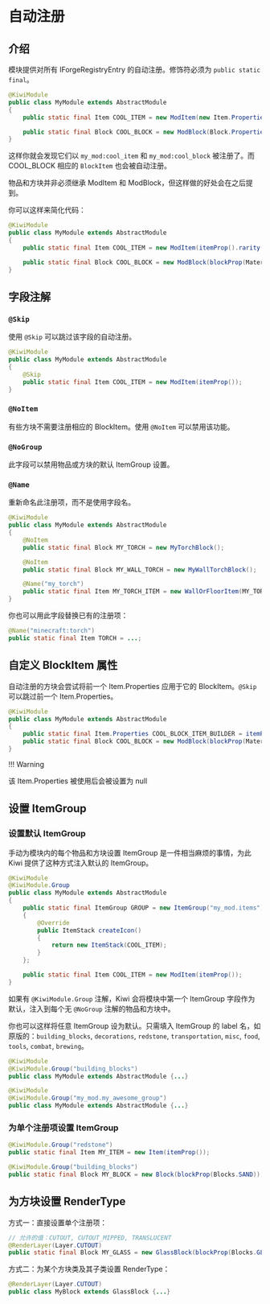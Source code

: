 # 自动注册

## 介绍

模块提供对所有 IForgeRegistryEntry 的自动注册。修饰符必须为 `public static final`。

```java
@KiwiModule
public class MyModule extends AbstractModule
{
    public static final Item COOL_ITEM = new ModItem(new Item.Properties().rarity(Rarity.EPIC));

    public static final Block COOL_BLOCK = new ModBlock(Block.Properties.create(Material.WOOD));
}
```

这样你就会发现它们以 `my_mod:cool_item` 和 `my_mod:cool_block` 被注册了。而 COOL\_BLOCK 相应的 `BlockItem` 也会被自动注册。

物品和方块并非必须继承 ModItem 和 ModBlock，但这样做的好处会在之后提到。

你可以这样来简化代码：

```java
@KiwiModule
public class MyModule extends AbstractModule
{
    public static final Item COOL_ITEM = new ModItem(itemProp().rarity(Rarity.EPIC));

    public static final Block COOL_BLOCK = new ModBlock(blockProp(Material.WOOD));
}
```

## 字段注解

### `@Skip`

使用 `@Skip` 可以跳过该字段的自动注册。

```java
@KiwiModule
public class MyModule extends AbstractModule
{
    @Skip
    public static final Item COOL_ITEM = new ModItem(itemProp());
}
```

### `@NoItem`

有些方块不需要注册相应的 BlockItem。使用 `@NoItem` 可以禁用该功能。

### `@NoGroup`

此字段可以禁用物品或方块的默认 ItemGroup 设置。

### `@Name`

重新命名此注册项，而不是使用字段名。

```java
@KiwiModule
public class MyModule extends AbstractModule
{
    @NoItem
    public static final Block MY_TORCH = new MyTorchBlock();

    @NoItem
    public static final Block MY_WALL_TORCH = new MyWallTorchBlock();

    @Name("my_torch")
    public static final Item MY_TORCH_ITEM = new WallOrFloorItem(MY_TORCH, MY_WALL_TORCH, itemProp());
}
```

你也可以用此字段替换已有的注册项：

```java
@Name("minecraft:torch")
public static final Item TORCH = ...;
```

## 自定义 BlockItem 属性

自动注册的方块会尝试将前一个 Item.Properties 应用于它的 BlockItem。`@Skip` 可以跳过前一个 Item.Properties。

```java
@KiwiModule
public class MyModule extends AbstractModule
{
    public static final Item.Properties COOL_BLOCK_ITEM_BUILDER = itemProp().rarity(Rarity.RARE);
    public static final Block COOL_BLOCK = new ModBlock(blockProp(Material.WOOD));
}
```

!!! Warning

  该 Item.Properties 被使用后会被设置为 null

## 设置 ItemGroup

### 设置默认 ItemGroup

手动为模块内的每个物品和方块设置 ItemGroup 是一件相当麻烦的事情，为此 Kiwi 提供了这种方式注入默认的 ItemGroup。

```java
@KiwiModule
@KiwiModule.Group
public class MyModule extends AbstractModule
{
    public static final ItemGroup GROUP = new ItemGroup("my_mod.items")
    {
        @Override
        public ItemStack createIcon()
        {
            return new ItemStack(COOL_ITEM);
        }
    };

    public static final Item COOL_ITEM = new ModItem(itemProp());
}
```

如果有 `@KiwiModule.Group` 注解，Kiwi 会将模块中第一个 ItemGroup 字段作为默认，注入到每个无 `@NoGroup` 注解的物品和方块中。

你也可以这样将任意 ItemGroup 设为默认。只需填入 ItemGroup 的 label 名，如原版的：`building_blocks`, `decorations`, `redstone`, `transportation`, `misc`, `food`, `tools`, `combat`, `brewing`。

```java
@KiwiModule
@KiwiModule.Group("building_blocks")
public class MyModule extends AbstractModule {...}
```

```java
@KiwiModule
@KiwiModule.Group("my_mod.my_awesome_group")
public class MyModule extends AbstractModule {...}
```

### 为单个注册项设置 ItemGroup

```java
@KiwiModule.Group("redstone")
public static final Item MY_ITEM = new Item(itemProp());

@KiwiModule.Group("building_blocks")
public static final Block MY_BLOCK = new Block(blockProp(Blocks.SAND));
```

## 为方块设置 RenderType

方式一：直接设置单个注册项：

```java
// 允许的值：CUTOUT, CUTOUT_MIPPED, TRANSLUCENT
@RenderLayer(Layer.CUTOUT)
public static final Block MY_GLASS = new GlassBlock(blockProp(Blocks.GLASS));
```

方式二：为某个方块类及其子类设置 RenderType：

```java
@RenderLayer(Layer.CUTOUT)
public class MyBlock extends GlassBlock {...}
```
